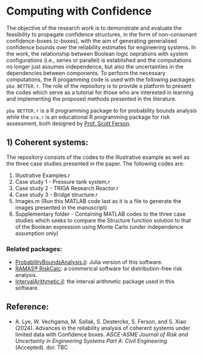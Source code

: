 # Computing with Confidence

The objective of the research work is to demonstrate and evaluate the feasibility to propagate confidence structures, in the form of non-consonant confidence-boxes (c-boxes), with the aim of generating generalised confidence bounds over the reliability estimates for engineering systems.
In the work, the relationship between Boolean logic oeprations with system configurations (i.e., series or parallel) is established and the computations no longer just assumes independence, but also the uncertainties in the dependencies between components.
To perform the necessary computations, the R progamming code is used with the following packages: `pba BETTER.r`. The role of the repository is to provide a platform to present the codes which serve as a tutorial for those who are interested in learning and implementing the proposed methods presented in the literature.

`pba BETTER.r` is a R programming package to for probability bounds analysis while the `sra.r` is an educational R programming package for risk assessment, both designed by [Prof. Scott Ferson](https://github.com/ScottFerson/pba.r.git).

## 1) Coherent systems:

The repository consists of the codes to the Illustrative example as well as the three case studies presented in the paper. The following codes are:
1) Illustrative Examples.r
2) Case study 1 - Pressure tank system.r
3) Case study 2 - TRIGA Research Reactor.r
4) Case study 3 - Bridge structure.r
5) Images.m (Run this MATLAB code last as it is a file to generate the images presented in the manuscript)
6) Supplementary folder - Containing MATLAB codes to the three case studies which seeks to compare the Structure function solution to that of the Boolean expression using Monte Carlo (under independence assumption only)

### Related packages:
* [ProbabilityBoundsAnalysis.jl](https://github.com/AnderGray/ProbabilityBoundsAnalysis.jl): Julia version of this software.
* [RAMAS® RiskCalc](https://www.ramas.com/riskcalc): a commerical software for distribution-free risk analysis.
* [IntervalArithmetic.jl](https://github.com/JuliaIntervals/IntervalArithmetic.jl): the interval arithmetic package used in this software.

## Reference:
* A. Lye, W. Vechgama, M. Sallak, S. Destercke, S. Ferson, and S. Xiao (2024). Advances in the reliability analysis of coherent systems under limited data with Confidence boxes. *ASCE-ASME Journal of Risk and Uncertainty in Engineering Systems Part A: Civil Engineering* (Accepted). doi: TBC
